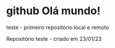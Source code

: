 # github Olá mundo!
 teste - primeiro repositório local e remoto


 Repositório teste - criado em 23/01/23
